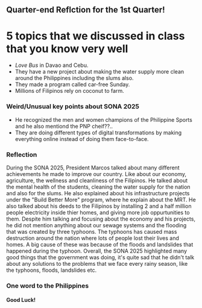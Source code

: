 ## Quarter-end Reflction for the 1st Quarter!

#  5 topics that we discussed in class that you know very well
* *Love Bus* in Davao and Cebu.
* They have a new project about making the water supply more clean around the Philippines including the slums also.       
* They made a program called car-free Sunday.
* Millions of Filipinos rely on coconut to farm.

### Weird/Unusual key points about SONA 2025
* He recognized the men and women champions of the Philippine Sports and he also mentiond the PNP cheif??..
* They are doing different types of digital transformations by making everything online instead of doing them face-to-face.

### Reflection 
During the SONA 2025, President Marcos talked about many different achievements he made to improve our country. Like about our economy, agriculture, the wellness and cleanliness of the Filipinos. He talked about the mental health of the students, cleaning the water supply for the nation and also for the slums. He also explained about his infrastructure projects under the "Build Better More" program, where he explain about the MRT. He also talked about his deeds to the Filipinos by installing 2 and a half million people electricity inside thier homes, and giving more job oppurtunities to them. Despite him talking and focusing about the economy and his projects, he did not mention anything about our sewage systems and the flooding that was created by three typhoons. The typhoons has caused mass destruction around the nation where lots of people lost their lives and homes. A big cause of these was because of the floods and landslides that happened during the typhoon. Overall, the SONA 2025 highlighted many good things that the government was doing, it's quite sad that he didn't talk about any solutions to the problems that we face every rainy season, like the typhoons, floods, landslides etc.

### One word to the Philippines
#### Good Luck!
